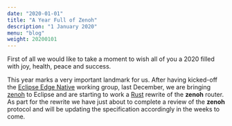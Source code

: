```yaml
---
date: "2020-01-01"
title: "A Year Full of Zenoh"
description: "1 January 2020"
menu: "blog"
weight: 20200101
---
```


First of all we would like to take a moment to wish all of you a 2020 filled with joy, health, peace and success. 

This year marks a very important landmark for us. After having kicked-off the [Eclipse Edge Native](http://edgenative.eclipse.org) working group, last December, we are bringing [zenoh](https://projects.eclipse.org/proposals/eclipse-zenoh) to Eclipse and are starting to work a [Rust](https://www.rust-lang.org) rewrite of the **zenoh** router. 
As part for the rewrite we have just about to complete a review of the **zenoh** protocol and will be updating the specification accordingly in the weeks to come.


